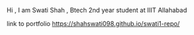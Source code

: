 Hi , I am Swati Shah , Btech 2nd year student at IIIT Allahabad

link to portfolio  https://shahswati098.github.io/swati1-repo/
